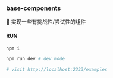 ### base-components

:santa: 实现一些有挑战性/尝试性的组件

#### RUN

```bash
npm i

npm run dev # dev mode

# visit http://localhost:2333/examples
```